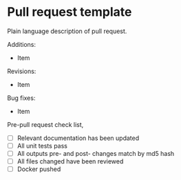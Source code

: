 # Pull request template
Plain language description of pull request.

Additions:
- Item

Revisions:
- Item

Bug fixes:
- Item

Pre-pull request check list,
- [ ] Relevant documentation has been updated
- [ ] All unit tests pass
- [ ] All outputs pre- and post- changes match by md5 hash
- [ ] All files changed have been reviewed
- [ ] Docker pushed
